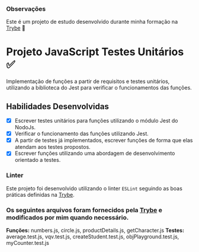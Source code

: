 ### Observações

Este é um projeto de estudo desenvolvido durante minha formação na [Trybe](https://www.betrybe.com/) :rocket:

# Projeto JavaScript Testes Unitários :white_check_mark:

Implementação de funções a partir de requisitos e testes unitários, utilizando a biblioteca do Jest para verificar o funcionamentos das funções.

## Habilidades Desenvolvidas

- [X] Escrever testes unitários para funções utilizando o módulo Jest do NodoJs.
- [X] Verificar o funcionamento das funções utilizando Jest.
- [X] A partir de testes já implementados, escrever funções de forma que elas atendam aos testes propostos.
- [X] Escrever funções utilizando uma abordagem de desenvolvimento orientado a testes.

### Linter

Este projeto foi desenvolvido utilizando o linter `ESLint` seguindo as boas práticas definidas na [Trybe](https://www.betrybe.com/).

### Os seguintes arquivos foram fornecidos pela [Trybe](https://www.betrybe.com/) e modificados por mim quando necessário.
**Funções:** numbers.js, circle.js, productDetails.js, getCharacter.js
**Testes:** average.test.js, vqv.test.js, createStudent.test.js, objPlayground.test.js, myCounter.test.js
